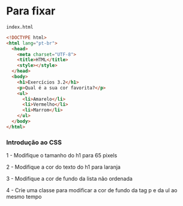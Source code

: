 # Para fixar

`index.html`

~~~html
<!DOCTYPE html>
<html lang="pt-br">
  <head>
    <meta charset="UTF-8">
    <title>HTML</title>
    <style></style>
  </head>
  <body>
    <h1>Exercícios 3.2</h1>
    <p>Qual é a sua cor favorita?</p>
    <ul>
      <li>Amarelo</li>
      <li>Vermelho</li>
      <li>Marrom</li>
    </ul>
  </body>
</html>
~~~

### Introdução ao CSS

1 - Modifique o tamanho do h1 para 65 pixels

2 - Modifique a cor do texto do h1 para laranja

3 - Modifique a cor de fundo da lista não ordenada

4 - Crie uma classe para modificar a cor de fundo da tag p e da ul ao mesmo tempo